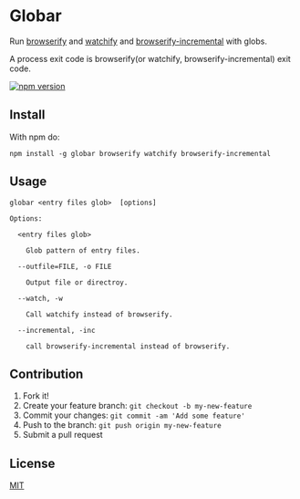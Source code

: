 Globar
===

Run [browserify](https://github.com/substack/node-browserify) and [watchify](https://github.com/substack/watchify) and [browserify-incremental](https://github.com/jsdf/browserify-incremental) with globs.

A process exit code is browserify(or watchify, browserify-incremental) exit code.

[![npm version](https://badge.fury.io/js/globar.svg)](https://badge.fury.io/js/globar)

## Install
With npm do:
```
npm install -g globar browserify watchify browserify-incremental
```

## Usage
```
globar <entry files glob>  [options]

Options:

  <entry files glob>

    Glob pattern of entry files.

  --outfile=FILE, -o FILE

    Output file or directroy.

  --watch, -w

    Call watchify instead of browserify.
  
  --incremental, -inc
  
    call browserify-incremental instead of browserify.
```

## Contribution
1. Fork it!
1. Create your feature branch: `git checkout -b my-new-feature`
1. Commit your changes: `git commit -am 'Add some feature'`
1. Push to the branch: `git push origin my-new-feature`
1. Submit a pull request

## License
[MIT](https://github.com/mkamakura/globar/blob/master/LICENSE)
